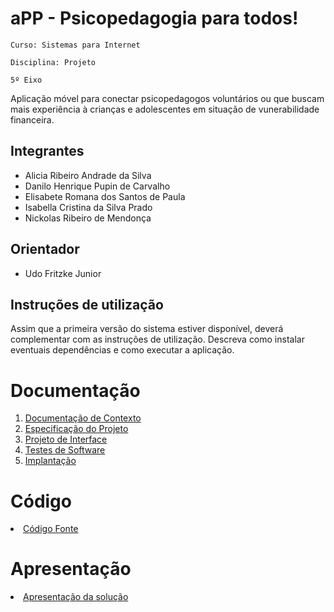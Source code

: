# aPP - Psicopedagogia para todos!

`Curso: Sistemas para Internet`

`Disciplina: Projeto`

`5º Eixo`

Aplicação móvel para conectar psicopedagogos voluntários ou que buscam mais experiência à crianças e adolescentes em situação de vunerabilidade financeira.

## Integrantes

* Alicia Ribeiro Andrade da Silva
* Danilo Henrique Pupin de Carvalho
* Elisabete Romana dos Santos de Paula
* Isabella Cristina da Silva Prado
* Nickolas Ribeiro de Mendonça

## Orientador

* Udo Fritzke Junior

## Instruções de utilização

Assim que a primeira versão do sistema estiver disponível, deverá complementar com as instruções de utilização. Descreva como instalar eventuais dependências e como executar a aplicação.

# Documentação

<ol>
<li><a href="docs/01-Documentação de Contexto.md"> Documentação de Contexto</a></li>
<li><a href="docs/02-Especificação do Projeto.md"> Especificação do Projeto</a></li>
<li><a href="docs/03-Projeto de Interface.md"> Projeto de Interface</a></li>
<li><a href="docs/04-Testes de Software.md"> Testes de Software</a></li>
<li><a href="docs/05-Implantação.md"> Implantação</a></li>
</ol>

# Código

<li><a href="src/README.md"> Código Fonte</a></li>

# Apresentação

<li><a href="presentation/README.md"> Apresentação da solução</a></li>
